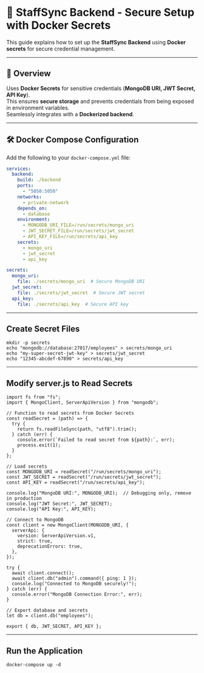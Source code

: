 # 🚀 StaffSync Backend - Secure Setup with Docker Secrets

This guide explains how to set up the **StaffSync Backend** using **Docker secrets** for secure credential management.

---

## 📌 Overview

Uses **Docker Secrets** for sensitive credentials (**MongoDB URI, JWT Secret, API Key**).  
This ensures **secure storage** and prevents credentials from being exposed in environment variables.  
Seamlessly integrates with a **Dockerized backend**.

---

## 🛠 Docker Compose Configuration

Add the following to your `docker-compose.yml` file:

```yaml
services:
  backend:
    build: ./backend
    ports:
      - "5050:5050"
    networks:
      - private-network
    depends_on:
      - database
    environment:
      - MONGODB_URI_FILE=/run/secrets/mongo_uri
      - JWT_SECRET_FILE=/run/secrets/jwt_secret
      - API_KEY_FILE=/run/secrets/api_key
    secrets:
      - mongo_uri
      - jwt_secret
      - api_key

secrets:
  mongo_uri:
    file: ./secrets/mongo_uri  # Secure MongoDB URI
  jwt_secret:
    file: ./secrets/jwt_secret  # Secure JWT secret
  api_key:
    file: ./secrets/api_key  # Secure API key
``` 
---
## Create Secret Files

```
mkdir -p secrets
echo "mongodb://database:27017/employees" > secrets/mongo_uri
echo "my-super-secret-jwt-key" > secrets/jwt_secret
echo "12345-abcdef-67890" > secrets/api_key

```
---
##  Modify server.js to Read Secrets

```
import fs from "fs";
import { MongoClient, ServerApiVersion } from "mongodb";

// Function to read secrets from Docker Secrets
const readSecret = (path) => {
  try {
    return fs.readFileSync(path, "utf8").trim();
  } catch (err) {
    console.error(`Failed to read secret from ${path}:`, err);
    process.exit(1);
  }
};

// Load secrets
const MONGODB_URI = readSecret("/run/secrets/mongo_uri");
const JWT_SECRET = readSecret("/run/secrets/jwt_secret");
const API_KEY = readSecret("/run/secrets/api_key");

console.log("MongoDB URI:", MONGODB_URI);  // Debugging only, remove in production
console.log("JWT Secret:", JWT_SECRET);
console.log("API Key:", API_KEY);

// Connect to MongoDB
const client = new MongoClient(MONGODB_URI, {
  serverApi: {
    version: ServerApiVersion.v1,
    strict: true,
    deprecationErrors: true,
  },
});

try {
  await client.connect();
  await client.db("admin").command({ ping: 1 });
  console.log("Connected to MongoDB securely!");
} catch (err) {
  console.error("MongoDB Connection Error:", err);
}

// Export database and secrets
let db = client.db("employees");

export { db, JWT_SECRET, API_KEY };

```
---

## Run the Application
```
docker-compose up -d

```
